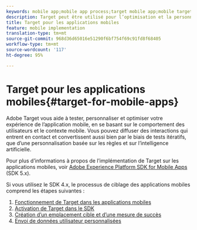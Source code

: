 ```yaml
---
keywords: mobile app;mobile app process;target mobile app;mobile target locations;mobile app success metrics
description: Target peut être utilisé pour l’optimisation et la personnalisation des applications mobiles.
title: Target pour les applications mobiles
feature: mobile implementation
translation-type: tm+mt
source-git-commit: 968d36d65016e51290f6bf754f69c91fd8f68405
workflow-type: tm+mt
source-wordcount: '117'
ht-degree: 95%

---
```



# Target pour les applications mobiles{#target-for-mobile-apps}

Adobe Target vous aide à tester, personnaliser et optimiser votre expérience de l’application mobile, en se basant sur le comportement des utilisateurs et le contexte mobile. Vous pouvez diffuser des interactions qui entrent en contact et convertissent aussi bien par le biais de tests itératifs, que d’une personnalisation basée sur les règles et sur l’intelligence artificielle.

Pour plus d’informations à propos de l’implémentation de Target sur les applications mobiles, voir [Adobe Experience Platform SDK for Mobile Apps](https://aep-sdks.gitbook.io/docs/using-mobile-extensions/adobe-target) (SDK 5.x).

Si vous utilisez le SDK 4.x, le processus de ciblage des applications mobiles comprend les étapes suivantes :

1. [Fonctionnement de Target dans les applications mobiles](/help/c-target-mobile-app/mobile-how-target-works-mobile-apps.md)
1. [Activation de Target dans le SDK](/help/c-target-mobile-app/mobile-enable-target-in-sdk.md)
1. [Création d’un emplacement cible et d’une mesure de succès](/help/c-target-mobile-app/mobile-create-location-and-metric.md)
1. [Envoi de données utilisateur personnalisées](/help/c-target-mobile-app/mobile-custom-user-data.md)